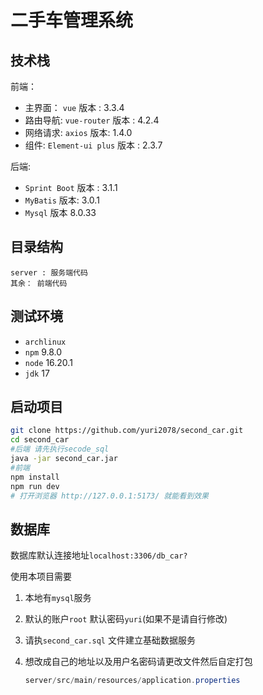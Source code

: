 # 二手车管理系统

## 技术栈

前端：

- 主界面： `vue`  版本 : 3.3.4
- 路由导航: `vue-router` 版本 : 4.2.4
- 网络请求: `axios` 版本: 1.4.0
- 组件: `Element-ui plus` 版本 : 2.3.7

后端:

- `Sprint Boot` 版本 : 3.1.1
- `MyBatis` 版本: 3.0.1
- `Mysql` 版本 8.0.33



## 目录结构

```
server : 服务端代码
其余： 前端代码
```



## 测试环境

- `archlinux` 
- `npm` 9.8.0
- `node` 16.20.1
- `jdk` 17



## 启动项目

```bash
git clone https://github.com/yuri2078/second_car.git
cd second_car
#后端 请先执行secode_sql 
java -jar second_car.jar
#前端
npm install 
npm run dev
# 打开浏览器 http://127.0.0.1:5173/ 就能看到效果
```



## 数据库

数据库默认连接地址`localhost:3306/db_car?`

使用本项目需要

1. 本地有`mysql`服务

2. 默认的账户`root` 默认密码`yuri`(如果不是请自行修改)

3. 请执`second_car.sql` 文件建立基础数据服务

4. 想改成自己的地址以及用户名密码请更改文件然后自定打包

   ```java
   server/src/main/resources/application.properties
   ```

   
